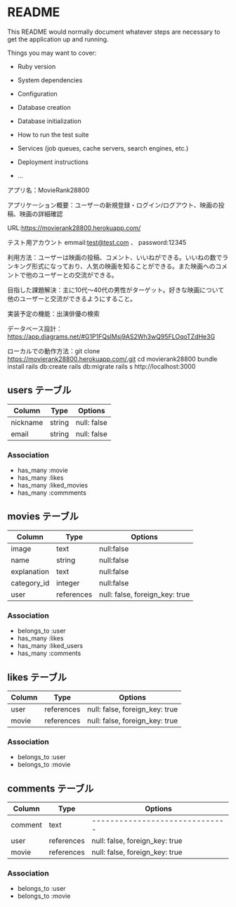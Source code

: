 # README

This README would normally document whatever steps are necessary to get the
application up and running.

Things you may want to cover:

* Ruby version

* System dependencies

* Configuration

* Database creation

* Database initialization

* How to run the test suite

* Services (job queues, cache servers, search engines, etc.)

* Deployment instructions

* ...

アプリ名：MovieRank28800

アプリケーション概要：ユーザーの新規登録・ログイン/ログアウト、映画の投稿、映画の詳細確認

URL:https://movierank28800.herokuapp.com/

テスト用アカウント emmail:test@test.com 、 password:12345

利用方法：ユーザーは映画の投稿、コメント、いいねができる。いいねの数でランキング形式になっており、人気の映画を知ることができる。また映画へのコメントで他のユーザーとの交流ができる。

目指した課題解決：主に10代〜40代の男性がターゲット。好きな映画について他のユーザーと交流ができるようにすること。

実装予定の機能：出演俳優の検索

データベース設計：https://app.diagrams.net/#G1P1FQslMsj9AS2Wh3wQ95FLOqoTZdHe3G

ローカルでの動作方法：git clone https://movierank28800.herokuapp.com/.git
                  cd movierank28800
                  bundle install
                  rails db:create
                  rails db:migrate
                  rails s
                  http://localhost:3000







## users テーブル

| Column   | Type   | Options     |
| -------- | ------ | ----------- |
| nickname | string | null: false |
| email    | string | null: false |

### Association

- has_many :movie
- has_many :likes
- has_many :liked_movies
- has_many :commments

## movies テーブル

| Column           | Type       | Options                        |
| ---------------- | ---------- | ------------------------------ |
| image            | text       | null:false                     |
| name             | string     | null:false                     |
| explanation      | text       | null:false                     |
| category_id      | integer    | null:false                     |
| user             | references | null: false, foreign_key: true |

### Association

- belongs_to :user
- has_many :likes
- has_many :liked_users
- has_many :comments

## likes テーブル

| Column  | Type       | Options                        |
| ------- | ---------- | ------------------------------ |
| user    | references | null: false, foreign_key: true |
| movie   | references | null: false, foreign_key: true |

### Association

- belongs_to :user
- belongs_to :movie

## comments テーブル

| Column  | Type       | Options                        |
| ------- | ---------- | ------------------------------ |
| comment | text       | ------------------------------ |
| user    | references | null: false, foreign_key: true |
| movie   | references | null: false, foreign_key: true |

### Association

- belongs_to :user
- belongs_to :movie
